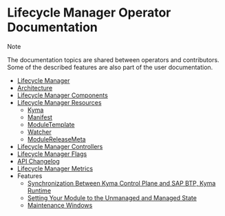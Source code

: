 # Lifecycle Manager Operator Documentation

> [!NOTE]
> The documentation topics are shared between operators and contributors. Some of the described features are also part of the user documentation.

* [Lifecycle Manager](../README.md)
* [Architecture](../contributor/01-architecture.md)
* [Lifecycle Manager Components](../contributor/11-components.md)
* [Lifecycle Manager Resources](../contributor/resources/README.md)
  * [Kyma](../contributor/resources/01-kyma.md)
  * [Manifest](../contributor/resources/02-manifest.md)
  * [ModuleTemplate](../contributor/resources/03-moduletemplate.md)
  * [Watcher](../contributor/resources/04-watcher.md)
  * [ModuleReleaseMeta](../contributor/resources/05-modulereleasemeta.md)
* [Lifecycle Manager Controllers](../contributor/02-controllers.md)
* [Lifecycle Manager Flags](../contributor/12-klm-arguments.md)
* [API Changelog](../contributor/05-api-changelog.md)
* [Lifecycle Manager Metrics](../contributor/09-metrics.md)
* Features
  * [Synchronization Between Kyma Control Plane and SAP BTP, Kyma Runtime](../contributor/08-kcp-skr-synchronization.md)
  * [Setting Your Module to the Unmanaged and Managed State](../user/02-unmanaging-modules.md)
  * [Maintenance Windows](../contributor/10-maintenance-windows.md)
